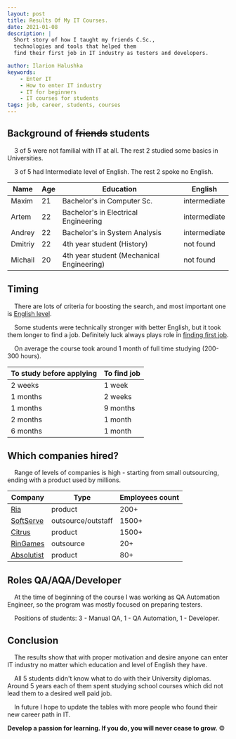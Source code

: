 ```yaml
---
layout: post
title: Results Of My IT Courses.
date: 2021-01-08
description: |
  Short story of how I taught my friends C.Sc., 
  technologies and tools that helped them
  find their first job in IT industry as testers and developers.

author: Ilarion Halushka
keywords:
    - Enter IT
    - How to enter IT industry
    - IT for beginners
    - IT courses for students
tags: job, career, students, courses
---
```


## Background of ~~friends~~ students

&nbsp;&nbsp;&nbsp; 3 of 5 were not familial with IT at all. The rest 2 studied some basics in Universities.

&nbsp;&nbsp;&nbsp; 3 of 5 had Intermediate level of English. The rest 2 spoke no English.

Name | Age | Education | English 
--- | --- | --- | --- 
Maxim | 21 | Bachelor's in Computer Sc. | intermediate
Artem | 22 | Bachelor's in Electrical Engineering | intermediate
Andrey | 22 | Bachelor's in System Analysis | intermediate
Dmitriy | 22 | 4th year student (History) | not found
Michail | 20 | 4th year student (Mechanical Engineering) | not found

## Timing

&nbsp;&nbsp;&nbsp; There are lots of criteria for boosting the search, and most important one is
<a target="_blank" href="/Learning-Multiple-Foreign-Languages">English level</a>.

&nbsp;&nbsp;&nbsp; Some students were technically stronger with better English,
but it took them longer to find a job.
Definitely luck always plays role in
<a target="_blank" href="/How-To-Find-The-First-Job">finding first job</a>.

&nbsp;&nbsp;&nbsp; On average the course took around 1 month of full time studying (200-300 hours).

To study before applying | To find job
--- | ---
2 weeks | 1 week
1 months | 2 weeks
1 months | 9 months
2 months | 1 month
6 months | 1 month

## Which companies hired?

&nbsp;&nbsp;&nbsp; Range of levels of companies is high - starting from small outsourcing, ending with a product used by millions.

Company | Type | Employees count
--- | --- | ---
[Ria](https://jobs.dou.ua/companies/ria/) | product | 200+
[SoftServe](https://jobs.dou.ua/companies/softserve/) | outsource/outstaff | 1500+
[Citrus](https://jobs.dou.ua/companies/citrus-ua/) | product | 1500+
[RinGames](https://jobs.dou.ua/companies/ringames/) | outsource | 20+
[Absolutist](https://jobs.dou.ua/companies/absolutist/) | product | 80+

## Roles QA/AQA/Developer

&nbsp;&nbsp;&nbsp; At the time of beginning of the course I was working as QA Automation Engineer,
so the program was mostly focused on preparing testers.

&nbsp;&nbsp;&nbsp;  Positions of students: 3 - Manual QA, 1 - QA Automation, 1 - Developer.

## Conclusion

&nbsp;&nbsp;&nbsp; The results show that with proper motivation and desire anyone can
enter IT industry no matter which education and level of English they have.

&nbsp;&nbsp;&nbsp; All 5 students didn't know what to do with their University diplomas.
Around 5 years each of them spent studying school courses which did not lead them to
a desired well paid job.

&nbsp;&nbsp;&nbsp; In future I hope to update the tables with more people 
who found their new career path in IT.

**Develop a passion for learning. If you do, you will never cease to grow.** ©
